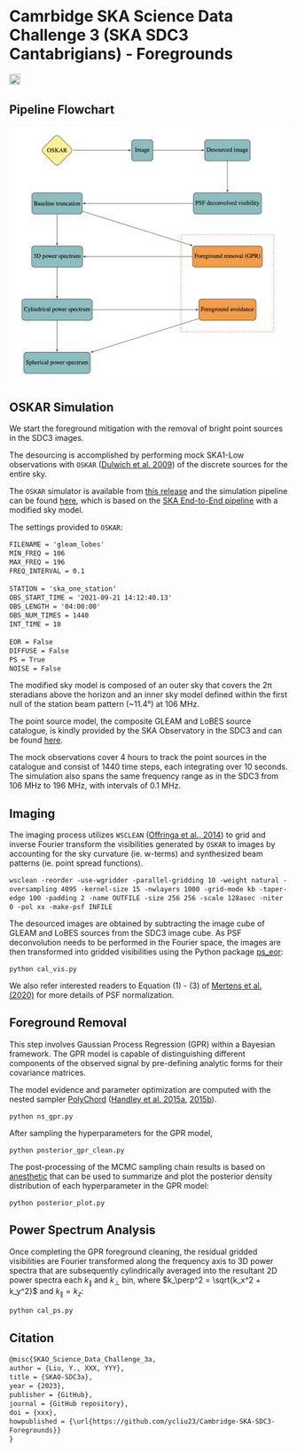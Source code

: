 # Camrbidge SKA Science Data Challenge 3 (SKA SDC3 Cantabrigians) - Foregrounds


<img src="https://uc9e62fbdf8f7783342b43806158.previews.dropboxusercontent.com/p/thumb/ACFT81THAHQgC3tmtABXCEcjCq-zQXPIetE0LWVjHhJxHJhGFLwr4DKHhF5TTG7pNXAbQTnKv42bWuZsmcnwzC147D6Ezzt0ixyZ55b39_8ifDcfgwtucK6Amws1q94uwDf-uTSA_p3WQftzDm6H43M85246IyH6ezHiI7rmRq6wmKI1_UPw6mtRnRRkIR2Zi6YPokxEmuoTkMx06mpPbZ8CIKoVILsHTtIz8br67iTA58HRR8DD5FfLj_ZQC36NI_wwWL-FKcZZxN88YErKmmqvKdGfkuVUS512018brpnhAF4wjm40gR0u8vUJbwYU1dt-hgnKozhzsMFOtg3O47e73BO2Bk_PCiACN2GsR5HUKzvC_aw1anOuhL9fk3XUFwU/p.png" width="20%" height="20%">
<div align="center">
</div>

## Pipeline Flowchart

![Flowchart](illustration/ska_sdc3_pipeline.png)

## OSKAR Simulation
We start the foreground mitigation with the removal of bright point sources in the SDC3 images. 

The desourcing is accomplished by performing mock SKA1-Low observations with `OSKAR` ([Dulwich et al. 2009](https://pos.sissa.it/132/031/pdf)) of the discrete sources for the entire sky.

The `OSKAR` simulator is available from [this release](https://github.com/OxfordSKA/OSKAR) and the simulation pipeline can be found [here](https://github.com/ycliu23/SKA_Power_Spectrum_and_EoR_Window), 
which is based on the [SKA End-to-End pipeline](https://github.com/oharao/SKA_Power_Spectrum_and_EoR_Window) with a modified sky model. 

The settings provided to `OSKAR`:
```
FILENAME = 'gleam_lobes'
MIN_FREQ = 106
MAX_FREQ = 196
FREQ_INTERVAL = 0.1

STATION = 'ska_one_station'
OBS_START_TIME = '2021-09-21 14:12:40.13'
OBS_LENGTH = '04:00:00'
OBS_NUM_TIMES = 1440
INT_TIME = 10

EOR = False
DIFFUSE = False
PS = True
NOISE = False
```
The modified sky model is composed of an outer sky that covers the $\mathrm{2\pi}$ steradians above the horizon and an inner sky model defined within the first null of the station beam pattern (~11.4&deg;) at 106 MHz. 

The point source model, the composite GLEAM and LoBES source catalogue, is kindly provided by the SKA Observatory in the SDC3 and can be found [here](https://drive.google.com/file/d/14nfYmwlyqL7NzMqWtMxYfaFBccrjxKll/view?usp=drive_link). 

The mock observations cover 4 hours to track the point sources in the catalogue and consist of 1440 time steps, each integrating over 10 seconds. The simulation also spans the same frequency range as in the SDC3 from 106 MHz to 196 MHz, with intervals of 0.1 MHz.

## Imaging
The imaging process utilizes `WSCLEAN` ([Offringa et al., 2014](https://arxiv.org/pdf/1407.1943.pdf)) to grid and inverse Fourier transform the visibilities generated by `OSKAR` to images by accounting for the sky curvature (ie. w-terms) and synthesized beam patterns (ie. point spread functions).
```
wsclean -reorder -use-wgridder -parallel-gridding 10 -weight natural -oversampling 4095 -kernel-size 15 -nwlayers 1000 -grid-mode kb -taper-edge 100 -padding 2 -name OUTFILE -size 256 256 -scale 128asec -niter 0 -pol xx -make-psf INFILE
```
The desourced images are obtained by subtracting the image cube of GLEAM and LoBES sources from the SDC3 image cube. As PSF deconvolution needs to be performed in the Fourier space, the images are then transformed into gridded visibilities using the Python package [ps_eor](https://gitlab.com/flomertens/ps_eor):
```
python cal_vis.py
```
We also refer interested readers to Equation (1) - (3) of [Mertens et al. (2020)](https://arxiv.org/abs/2002.07196) for more details of PSF normalization.

## Foreground Removal
This step involves Gaussian Process Regression (GPR) within a Bayesian framework. The GPR model is capable of distinguishing different components of the observed signal by pre-defining analytic forms for their covariance matrices.

The model evidence and parameter optimization are computed with the nested sampler [PolyChord](https://github.com/PolyChord/PolyChordLite/tree/master) ([Handley et al. 2015a](https://arxiv.org/abs/1502.01856), [2015b](https://arxiv.org/abs/1506.00171)).

```
python ns_gpr.py
```
After sampling the hyperparameters for the GPR model,
```
python posterior_gpr_clean.py
```
The post-processing of the MCMC sampling chain results is based on [anesthetic](https://github.com/handley-lab/anesthetic) that can be used to summarize and plot the posterior density distribution of each hyperparameter in the GPR model:
```
python posterior_plot.py
```

## Power Spectrum Analysis
Once completing the GPR foreground cleaning, the residual gridded visibilities are Fourier transformed along the frequency axis to 3D power spectra that are subsequently cylindrically averaged into the resultant 2D power spectra each $k_\parallel$ and $k_\perp$ bin, where $k_\perp^2 = \sqrt{k_x^2 + k_y^2}$ and $k_\parallel = k_z$:

```
python cal_ps.py
```

## Citation
```
@misc{SKAO_Science_Data_Challenge_3a,
author = {Liu, Y., XXX, YYY},
title = {SKAO-SDC3a},
year = {2023},
publisher = {GitHub},
journal = {GitHub repository},
doi = {xxx},
howpublished = {\url{https://github.com/ycliu23/Cambridge-SKA-SDC3-Foregrounds}}
}
```
